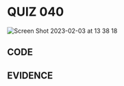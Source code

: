 # QUIZ 040

![Screen Shot 2023-02-03 at 13 38 18](https://user-images.githubusercontent.com/111819437/216513789-e201bda8-1f8f-477b-a987-f4d2ba1685ea.png)


## CODE

## EVIDENCE
